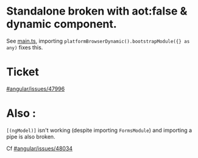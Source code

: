 # Standalone broken with aot:false & dynamic component.

See [main.ts](src/main.ts), importing `platformBrowserDynamic().bootstrapModule({} as any)` fixes this.

# Ticket

[#angular/issues/47996](https://github.com/angular/angular/issues/47996)


# Also :
`[(ngModel)]` isn't working (despite importing `FormsModule`) and importing a pipe is also broken. 

Cf [#angular/issues/48034](https://github.com/angular/angular/issues/48034) 
